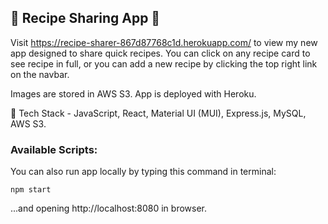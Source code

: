 ## 🍝 Recipe Sharing App 🍝 

Visit https://recipe-sharer-867d87768c1d.herokuapp.com/ to view my new app designed to share quick recipes.
You can click on any recipe card to see recipe in full, or you can add a new recipe by clicking the top right link on the navbar. 

Images are stored in AWS S3. App is deployed with Heroku. 

🧰 Tech Stack - JavaScript, React, Material UI (MUI), Express.js, MySQL, AWS S3. 

### Available Scripts:

You can also run app locally by typing this command in terminal:

```
npm start
```

...and opening http://localhost:8080 in browser. 




